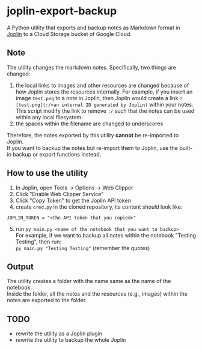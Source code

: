 # joplin-export-backup
A Python utility that exports and backup notes as Markdown format in [Joplin](https://joplinapp.org/) to a Cloud Storage bucket of Google Cloud.

## Note
The utility changes the markdown notes. Specifically, two things are changed:<br>
1. the local links to images and other resources are changed because of how Joplin stores the resources internally.
For example, if you insert an image `test.png` to a note in Joplin, then Joplin would create a link `![test.png](:/<an internal ID generated by Joplin)` within your notes.<br>
This script modify the link to remove `:/` such that the notes can be used within any local filesystem.<br>
2. the spaces within the filename are changed to underscores<br>

Therefore, the notes exported by this utility **cannot** be re-imported to Joplin.<br>
If you want to backup the notes but re-import them to Joplin, use the built-in backup or export functions instead.

## How to use the utility
1. In Joplin, open Tools -> Options -> Web Clipper
2. Click "Enable Web Clipper Service"
3. Click "Copy Token" to get the Joplin API token
4. create `cred.py` in the cloned repository, its content should look like:
```
JOPLIN_TOKEN = "<the API token that you copied>"
```
5. run `py main.py <name of the notebook that you want to backup>`<br>
For example, if we want to backup all notes within the notebook "Testing Testing", then run:<br>
`py main.py "Testing Testing"` (remember the quotes)

## Output
The utility creates a folder with the name same as the name of the notebook.<br>
Inside the folder, all the notes and the resources (e.g., images) within the notes are exported to the folder.

## TODO
- rewrite the utility as a Joplin plugin
- rewrite the utility to backup the whole Joplin